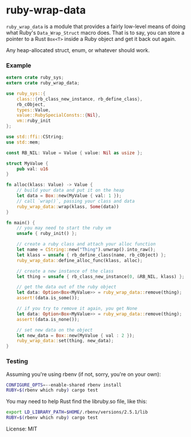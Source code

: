 # ruby-wrap-data

`ruby_wrap_data` is a module that provides a fairly low-level means of doing
what Ruby's `Data_Wrap_Struct` macro does. That is to say, you can store a
pointer to a Rust `Box<T>` inside a Ruby object and get it back out again.

Any heap-allocated struct, enum, or whatever should work.

### Example

```rust
extern crate ruby_sys;
extern crate ruby_wrap_data;

use ruby_sys::{
    class::{rb_class_new_instance, rb_define_class},
    rb_cObject,
    types::Value,
    value::RubySpecialConsts::{Nil},
    vm::ruby_init
};

use std::ffi::CString;
use std::mem;

const RB_NIL: Value = Value { value: Nil as usize };

struct MyValue {
    pub val: u16
}

fn alloc(klass: Value) -> Value {
    // build your data and put it on the heap
    let data = Box::new(MyValue { val: 1 });
    // call `wrap()`, passing your class and data
    ruby_wrap_data::wrap(klass, Some(data))
}

fn main() {
    // you may need to start the ruby vm
    unsafe { ruby_init() };

    // create a ruby class and attach your alloc function
    let name = CString::new("Thing").unwrap().into_raw();
    let klass = unsafe { rb_define_class(name, rb_cObject) };
    ruby_wrap_data::define_alloc_func(klass, alloc);

    // create a new instance of the class
    let thing = unsafe { rb_class_new_instance(0, &RB_NIL, klass) };

    // get the data out of the ruby object
    let data: Option<Box<MyValue>> = ruby_wrap_data::remove(thing);
    assert!(data.is_some());

    // if you try to remove it again, you get None
    let data: Option<Box<MyValue>> = ruby_wrap_data::remove(thing);
    assert!(data.is_none());

    // set new data on the object
    let new_data = Box::new(MyValue { val : 2 });
    ruby_wrap_data::set(thing, new_data);
}
```

### Testing

Assuming you're using rbenv (if not, sorry, you're on your own):

```bash
CONFIGURE_OPTS=--enable-shared rbenv install
RUBY=$(rbenv which ruby) cargo test
```

You may need to help Rust find the libruby.so file, like this:

```bash
export LD_LIBRARY_PATH=$HOME/.rbenv/versions/2.5.1/lib
RUBY=$(rbenv which ruby) cargo test
```

License: MIT
